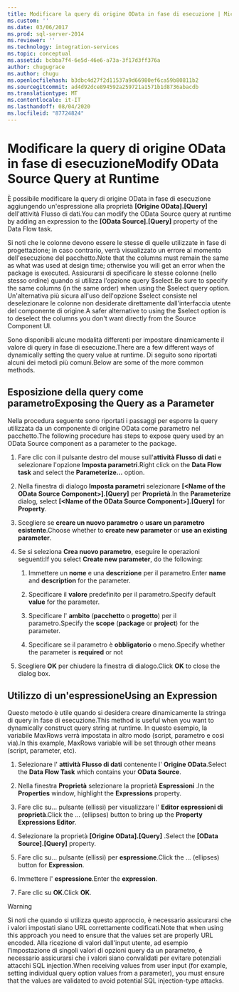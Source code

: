 ```yaml
---
title: Modificare la query di origine OData in fase di esecuzione | Microsoft Docs
ms.custom: ''
ms.date: 03/06/2017
ms.prod: sql-server-2014
ms.reviewer: ''
ms.technology: integration-services
ms.topic: conceptual
ms.assetid: bcbba7f4-6e5d-46e6-a73a-3f17d3ff376a
author: chugugrace
ms.author: chugu
ms.openlocfilehash: b3dbc4d27f2d11537a9d66980ef6ca59b80811b2
ms.sourcegitcommit: ad4d92dce894592a259721a1571b1d8736abacdb
ms.translationtype: MT
ms.contentlocale: it-IT
ms.lasthandoff: 08/04/2020
ms.locfileid: "87724824"
---
```

# <a name="modify-odata-source-query-at-runtime"></a><span data-ttu-id="801b8-102">Modificare la query di origine OData in fase di esecuzione</span><span class="sxs-lookup"><span data-stu-id="801b8-102">Modify OData Source Query at Runtime</span></span>
  <span data-ttu-id="801b8-103">È possibile modificare la query di origine OData in fase di esecuzione aggiungendo un'espressione alla proprietà **[Origine OData].[Query]** dell'attività Flusso di dati.</span><span class="sxs-lookup"><span data-stu-id="801b8-103">You can modify the OData Source query at runtime by adding an expression to the **[OData Source].[Query]** property of the Data Flow task.</span></span>  
  
 <span data-ttu-id="801b8-104">Si noti che le colonne devono essere le stesse di quelle utilizzate in fase di progettazione; in caso contrario, verrà visualizzato un errore al momento dell'esecuzione del pacchetto.</span><span class="sxs-lookup"><span data-stu-id="801b8-104">Note that the columns must remain the same as what was used at design time; otherwise you will get an error when the package is executed.</span></span> <span data-ttu-id="801b8-105">Assicurarsi di specificare le stesse colonne (nello stesso ordine) quando si utilizza l'opzione query $select.</span><span class="sxs-lookup"><span data-stu-id="801b8-105">Be sure to specify the same columns (in the same order) when using the $select query option.</span></span> <span data-ttu-id="801b8-106">Un'alternativa più sicura all'uso dell'opzione $select consiste nel deselezionare le colonne non desiderate direttamente dall'interfaccia utente del componente di origine.</span><span class="sxs-lookup"><span data-stu-id="801b8-106">A safer alternative to using the $select option is to deselect the columns you don't want directly from the Source Component UI.</span></span>  
  
 <span data-ttu-id="801b8-107">Sono disponibili alcune modalità differenti per impostare dinamicamente il valore di query in fase di esecuzione.</span><span class="sxs-lookup"><span data-stu-id="801b8-107">There are a few different ways of dynamically setting the query value at runtime.</span></span> <span data-ttu-id="801b8-108">Di seguito sono riportati alcuni dei metodi più comuni.</span><span class="sxs-lookup"><span data-stu-id="801b8-108">Below are some of the more common methods.</span></span>  
  
## <a name="exposing-the-query-as-a-parameter"></a><span data-ttu-id="801b8-109">Esposizione della query come parametro</span><span class="sxs-lookup"><span data-stu-id="801b8-109">Exposing the Query as a Parameter</span></span>  
 <span data-ttu-id="801b8-110">Nella procedura seguente sono riportati i passaggi per esporre la query utilizzata da un componente di origine OData come parametro nel pacchetto.</span><span class="sxs-lookup"><span data-stu-id="801b8-110">The following procedure has steps to expose query used by an OData Source component as a parameter to the package.</span></span>  
  
1.  <span data-ttu-id="801b8-111">Fare clic con il pulsante destro del mouse sull'**attività Flusso di dati** e selezionare l'opzione **Imposta parametri**.</span><span class="sxs-lookup"><span data-stu-id="801b8-111">Right click on the **Data Flow task** and select the **Parameterize...** option.</span></span>  
  
2.  <span data-ttu-id="801b8-112">Nella finestra di dialogo **Imposta parametri** selezionare **[\<Name of the OData Source Component>].[Query]** per **Proprietà**.</span><span class="sxs-lookup"><span data-stu-id="801b8-112">In the **Parameterize** dialog, select **[\<Name of the OData Source Component>].[Query]** for **Property**.</span></span>  
  
3.  <span data-ttu-id="801b8-113">Scegliere se **creare un nuovo parametro** o **usare un parametro esistente**.</span><span class="sxs-lookup"><span data-stu-id="801b8-113">Choose whether to **create new parameter** or **use an existing parameter**.</span></span>  
  
4.  <span data-ttu-id="801b8-114">Se si seleziona **Crea nuovo parametro**, eseguire le operazioni seguenti:</span><span class="sxs-lookup"><span data-stu-id="801b8-114">If you select **Create new parameter**, do the following:</span></span>  
  
    1.  <span data-ttu-id="801b8-115">Immettere un **nome** e una **descrizione** per il parametro.</span><span class="sxs-lookup"><span data-stu-id="801b8-115">Enter **name** and **description** for the parameter.</span></span>  
  
    2.  <span data-ttu-id="801b8-116">Specificare il **valore** predefinito per il parametro.</span><span class="sxs-lookup"><span data-stu-id="801b8-116">Specify default **value** for the parameter.</span></span>  
  
    3.  <span data-ttu-id="801b8-117">Specificare l' **ambito** (**pacchetto** o **progetto**) per il parametro.</span><span class="sxs-lookup"><span data-stu-id="801b8-117">Specify the **scope** (**package** or **project**) for the parameter.</span></span>  
  
    4.  <span data-ttu-id="801b8-118">Specificare se il parametro è **obbligatorio** o meno.</span><span class="sxs-lookup"><span data-stu-id="801b8-118">Specify whether the parameter is **required** or not</span></span>  
  
5.  <span data-ttu-id="801b8-119">Scegliere **OK** per chiudere la finestra di dialogo.</span><span class="sxs-lookup"><span data-stu-id="801b8-119">Click **OK** to close the dialog box.</span></span>  
  
## <a name="using-an-expression"></a><span data-ttu-id="801b8-120">Utilizzo di un'espressione</span><span class="sxs-lookup"><span data-stu-id="801b8-120">Using an Expression</span></span>  
 <span data-ttu-id="801b8-121">Questo metodo è utile quando si desidera creare dinamicamente la stringa di query in fase di esecuzione.</span><span class="sxs-lookup"><span data-stu-id="801b8-121">This method is useful when you want to dynamically construct query string at runtime.</span></span> <span data-ttu-id="801b8-122">In questo esempio, la variabile MaxRows verrà impostata in altro modo (script, parametro e così via).</span><span class="sxs-lookup"><span data-stu-id="801b8-122">In this example, MaxRows variable will be set through other means (script, parameter, etc).</span></span>  
  
1.  <span data-ttu-id="801b8-123">Selezionare l' **attività Flusso di dati** contenente l' **Origine OData**.</span><span class="sxs-lookup"><span data-stu-id="801b8-123">Select the **Data Flow Task** which contains your **OData Source**.</span></span>  
  
2.  <span data-ttu-id="801b8-124">Nella finestra **Proprietà** selezionare la proprietà **Espressioni** .</span><span class="sxs-lookup"><span data-stu-id="801b8-124">In the **Properties** window, highlight the **Expressions** property.</span></span>  
  
3.  <span data-ttu-id="801b8-125">Fare clic su... pulsante (ellissi) per visualizzare l' **Editor espressioni di proprietà**.</span><span class="sxs-lookup"><span data-stu-id="801b8-125">Click the ... (ellipses) button to bring up the **Property Expressions Editor**.</span></span>  
  
4.  <span data-ttu-id="801b8-126">Selezionare la proprietà **[Origine OData].[Query]** .</span><span class="sxs-lookup"><span data-stu-id="801b8-126">Select the **[OData Source].[Query]** property.</span></span>  
  
5.  <span data-ttu-id="801b8-127">Fare clic su... pulsante (ellissi) per **espressione**.</span><span class="sxs-lookup"><span data-stu-id="801b8-127">Click the ... (ellipses) button for **Expression**.</span></span>  
  
6.  <span data-ttu-id="801b8-128">Immettere l' **espressione**.</span><span class="sxs-lookup"><span data-stu-id="801b8-128">Enter the **expression**.</span></span>  
  
7.  <span data-ttu-id="801b8-129">Fare clic su **OK**.</span><span class="sxs-lookup"><span data-stu-id="801b8-129">Click **OK**.</span></span>  
  
> [!WARNING]  
>  <span data-ttu-id="801b8-130">Si noti che quando si utilizza questo approccio, è necessario assicurarsi che i valori impostati siano URL correttamente codificati.</span><span class="sxs-lookup"><span data-stu-id="801b8-130">Note that when using this approach you need to ensure that the values set are properly URL encoded.</span></span> <span data-ttu-id="801b8-131">Alla ricezione di valori dall'input utente, ad esempio l'impostazione di singoli valori di opzioni query da un parametro, è necessario assicurarsi che i valori siano convalidati per evitare potenziali attacchi SQL injection.</span><span class="sxs-lookup"><span data-stu-id="801b8-131">When receiving values from user input (for example, setting individual query option values from a parameter), you must ensure that the values are validated to avoid potential SQL injection-type attacks.</span></span>  
  
  
